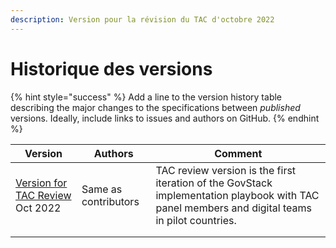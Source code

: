```yaml
---
description: Version pour la révision du TAC d'octobre 2022
---
```


# Historique des versions

{% hint style="success" %}
Add a line to the version history table describing the major changes to the specifications between _published_ versions. Ideally, include links to issues and authors on GitHub.
{% endhint %}

| Version                                                                                                      | Authors               | Comment                                                                                                                                         |
| ------------------------------------------------------------------------------------------------------------ | --------------------- | ----------------------------------------------------------------------------------------------------------------------------------------------- |
| [Version for TAC Review](../../govstack-implementation-playbook/1-version-history/release-notes.md) Oct 2022 | Same as contributors  | TAC review version is the first iteration of the GovStack implementation playbook with TAC panel members and digital teams in pilot countries.  |
|                                                                                                              |                       |                                                                                                                                                 |
|                                                                                                              |                       |                                                                                                                                                 |
